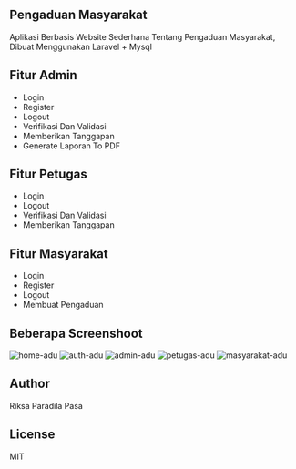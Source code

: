 ## Pengaduan Masyarakat
Aplikasi Berbasis Website Sederhana Tentang Pengaduan Masyarakat, Dibuat Menggunakan Laravel + Mysql

## Fitur Admin
- Login
- Register
- Logout
- Verifikasi Dan Validasi
- Memberikan Tanggapan
- Generate Laporan To PDF

## Fitur Petugas
- Login
- Logout
- Verifikasi Dan Validasi
- Memberikan Tanggapan 

## Fitur Masyarakat
- Login
- Register
- Logout
- Membuat Pengaduan

## Beberapa Screenshoot
![home-adu](https://user-images.githubusercontent.com/43676356/81760660-0976d280-94f2-11ea-9a1c-af97f5688da2.PNG)
![auth-adu](https://user-images.githubusercontent.com/43676356/81760655-067be200-94f2-11ea-8556-e4f9c4ed482d.PNG)
![admin-adu](https://user-images.githubusercontent.com/43676356/81760650-054ab500-94f2-11ea-9643-85d30a0022c2.PNG)
![petugas-adu](https://user-images.githubusercontent.com/43676356/81760667-0d0a5980-94f2-11ea-8086-ff759f4fcfa8.PNG)
![masyarakat-adu](https://user-images.githubusercontent.com/43676356/81760664-0bd92c80-94f2-11ea-8689-33bbe65b28b2.PNG)

## Author
Riksa Paradila Pasa

## License
MIT
